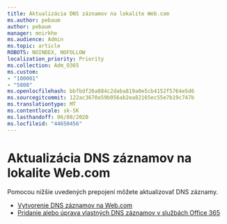 ```yaml
---
title: Aktualizácia DNS záznamov na lokalite Web.com
ms.author: pebaum
author: pebaum
manager: mnirkhe
ms.audience: Admin
ms.topic: article
ROBOTS: NOINDEX, NOFOLLOW
localization_priority: Priority
ms.collection: Adm_O365
ms.custom:
- "100001"
- "5808"
ms.openlocfilehash: bbfbdf26a884c2daba819a0e5cb4152f5764e5d6
ms.sourcegitcommit: 122ac3670a59b056ab2ea82165ec55e7b19c747b
ms.translationtype: MT
ms.contentlocale: sk-SK
ms.lasthandoff: 06/08/2020
ms.locfileid: "44650456"
---
```

# <a name="update-dns-records-at-webcom"></a>Aktualizácia DNS záznamov na lokalite Web.com

Pomocou nižšie uvedených prepojení môžete aktualizovať DNS záznamy.

- [Vytvorenie DNS záznamov na Web.com](https://docs.microsoft.com/microsoft-365/admin/dns/create-dns-records-at-web-com?view=o365-worldwide)
- [Pridanie alebo úprava vlastných DNS záznamov v službách Office 365](https://docs.microsoft.com/microsoft-365/admin/setup/add-domain#add-or-edit-custom-dns-records)